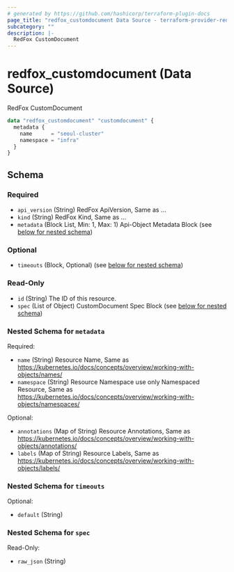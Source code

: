 ```yaml
---
# generated by https://github.com/hashicorp/terraform-plugin-docs
page_title: "redfox_customdocument Data Source - terraform-provider-redfox"
subcategory: ""
description: |-
  RedFox CustomDocument
---
```


# redfox_customdocument (Data Source)

RedFox CustomDocument
```terraform
data "redfox_customdocument" "customdocument" {
  metadata {
    name      = "seoul-cluster"
    namespace = "infra"
  }
}
```


<!-- schema generated by tfplugindocs -->
## Schema

### Required

- `api_version` (String) RedFox ApiVersion, Same as ...
- `kind` (String) RedFox Kind, Same as ...
- `metadata` (Block List, Min: 1, Max: 1) Api-Object Metadata Block (see [below for nested schema](#nestedblock--metadata))

### Optional

- `timeouts` (Block, Optional) (see [below for nested schema](#nestedblock--timeouts))

### Read-Only

- `id` (String) The ID of this resource.
- `spec` (List of Object) CustomDocument Spec Block (see [below for nested schema](#nestedatt--spec))

<a id="nestedblock--metadata"></a>
### Nested Schema for `metadata`

Required:

- `name` (String) Resource Name, Same as https://kubernetes.io/docs/concepts/overview/working-with-objects/names/
- `namespace` (String) Resource Namespace use only Namespaced Resource, Same as https://kubernetes.io/docs/concepts/overview/working-with-objects/namespaces/

Optional:

- `annotations` (Map of String) Resource Annotations, Same as https://kubernetes.io/docs/concepts/overview/working-with-objects/annotations/
- `labels` (Map of String) Resource Labels, Same as https://kubernetes.io/docs/concepts/overview/working-with-objects/labels/


<a id="nestedblock--timeouts"></a>
### Nested Schema for `timeouts`

Optional:

- `default` (String)


<a id="nestedatt--spec"></a>
### Nested Schema for `spec`

Read-Only:

- `raw_json` (String)


